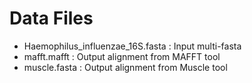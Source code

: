 # Data Files

* Haemophilus_influenzae_16S.fasta : Input multi-fasta
* mafft.mafft : Output alignment from MAFFT tool
* muscle.fasta : Output alignment from Muscle tool
